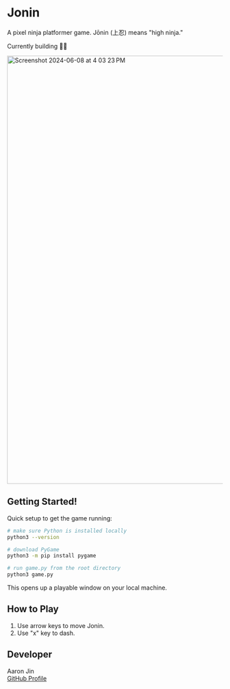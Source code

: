 # Jonin

A pixel ninja platformer game. Jōnin (上忍) means "high ninja."

Currently building 👷‍♂️

<img width="1000" alt="Screenshot 2024-06-08 at 4 03 23 PM" src="https://github.com/aaronkjin/jonin/assets/58490258/0a68f56e-fa8e-44cb-b357-21c972e36cc3">

## Getting Started!

Quick setup to get the game running:

```bash
# make sure Python is installed locally
python3 --version

# download PyGame
python3 -m pip install pygame

# run game.py from the root directory
python3 game.py
```

This opens up a playable window on your local machine.

## How to Play

1. Use arrow keys to move Jonin.
2. Use "x" key to dash.

## Developer

Aaron Jin  
[GitHub Profile](https://github.com/aaronkjin)
